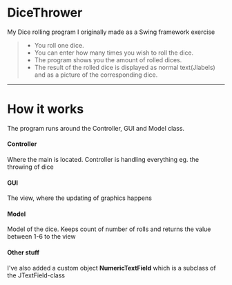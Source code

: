 # DiceThrower
My Dice rolling program I originally made as a Swing framework exercise
> - You roll one dice.
> - You can enter how many times you wish to roll the dice.
> - The program shows you the amount of rolled dices.
> - The result of the rolled dice is displayed as normal text(Jlabels) and as a picture of the corresponding dice.

----------
# How it works
The program runs around the Controller, GUI and Model class.
#### Controller
Where the main is located. Controller is handling everything eg. the throwing of dice
#### GUI
The view, where the updating of graphics happens
#### Model
Model of the dice. Keeps count of number of rolls and returns the value between 1-6 to the view
#### Other stuff
I've also added a custom object **NumericTextField** which is a subclass of the JTextField-class
